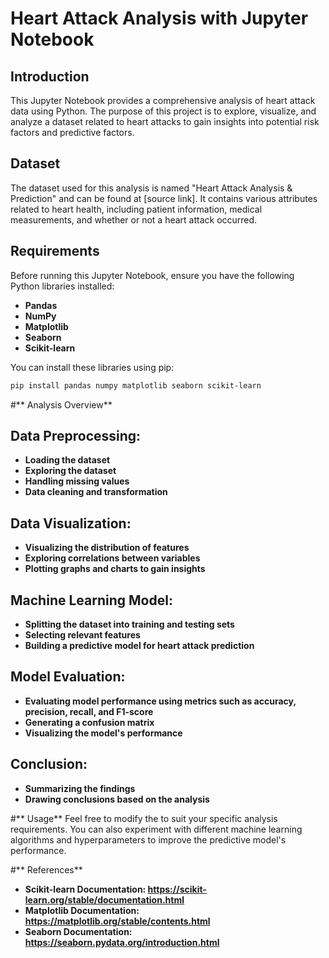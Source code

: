 # **Heart Attack Analysis with Jupyter Notebook**

## **Introduction**

This Jupyter Notebook provides a comprehensive analysis of heart attack data using Python. The purpose of this project is to explore, visualize, and analyze a dataset related to heart attacks to gain insights into potential risk factors and predictive factors.

## **Dataset**

The dataset used for this analysis is named "Heart Attack Analysis & Prediction" and can be found at [source link]. It contains various attributes related to heart health, including patient information, medical measurements, and whether or not a heart attack occurred.

## **Requirements**

Before running this Jupyter Notebook, ensure you have the following Python libraries installed:

- **Pandas**
- **NumPy**
- **Matplotlib**
- **Seaborn**
- **Scikit-learn**

You can install these libraries using pip:

```bash
pip install pandas numpy matplotlib seaborn scikit-learn
```

#** Analysis Overview**

## **Data Preprocessing:**
- **Loading the dataset**
- **Exploring the dataset**
- **Handling missing values**
- **Data cleaning and transformation**

## **Data Visualization:**
- **Visualizing the distribution of features**
- **Exploring correlations between variables**
- **Plotting graphs and charts to gain insights**

## **Machine Learning Model:**
- **Splitting the dataset into training and testing sets**
- **Selecting relevant features**
- **Building a predictive model for heart attack prediction**

## **Model Evaluation:**
- **Evaluating model performance using metrics such as accuracy, precision, recall, and F1-score**
- **Generating a confusion matrix**
- **Visualizing the model's performance**

## **Conclusion:**
- **Summarizing the findings**
- **Drawing conclusions based on the analysis**

#** Usage**
Feel free to modify the to suit your specific analysis requirements. You can also experiment with different machine learning algorithms and hyperparameters to improve the predictive model's performance.

#** References**
- **Scikit-learn Documentation: https://scikit-learn.org/stable/documentation.html**
- **Matplotlib Documentation: https://matplotlib.org/stable/contents.html**
- **Seaborn Documentation: https://seaborn.pydata.org/introduction.html**

